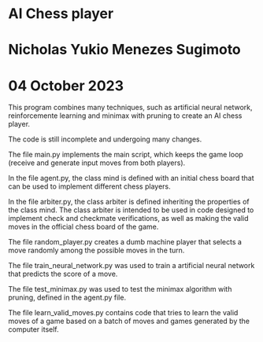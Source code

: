 # AI Chess player
# Nicholas Yukio Menezes Sugimoto
# 04 October 2023

This program combines many techniques, such as artificial neural network, reinforcemente learning and minimax with pruning to create an AI chess player.

The code is still incomplete and undergoing many changes.

The file main.py implements the main script, which keeps the game loop (receive and generate input moves from both players).

In the file agent.py, the class mind is defined with an initial chess board that can be used to implement different chess players.

In the file arbiter.py, the class arbiter is defined inheriting the properties of the class mind. The class arbiter is intended to be used in code designed to implement check and checkmate verifications, as well as making the valid moves in the official chess board of the game.

The file random_player.py creates a dumb machine player that selects a move randomly among the possible moves in the turn.

The file train_neural_network.py was used to train a artificial neural network that predicts the score of a move.

The file test_minimax.py was used to test the minimax algorithm with pruning, defined in the agent.py file.

The file learn_valid_moves.py contains code that tries to learn the valid moves of a game based on a batch of moves and games generated by the computer itself.
